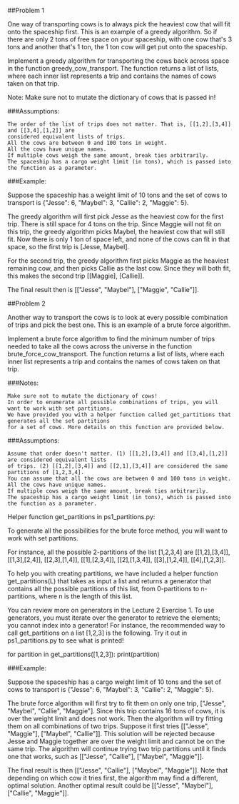 ##Problem 1

One way of transporting cows is to always pick the heaviest cow that will fit onto the spaceship
first. This is an example of a greedy algorithm. So if there are only 2 tons of free space on your
spaceship, with one cow that's 3 tons and another that's 1 ton, the 1 ton cow will get put onto
the spaceship.

Implement a greedy algorithm for transporting the cows back across space in the function greedy_cow_transport.
The function returns a list of lists, where each inner list represents a trip and contains the names of cows
taken on that trip.

Note: Make sure not to mutate the dictionary of cows that is passed in!

###Assumptions:

    The order of the list of trips does not matter. That is, [[1,2],[3,4]] and [[3,4],[1,2]] are
    considered equivalent lists of trips.
    All the cows are between 0 and 100 tons in weight.
    All the cows have unique names.
    If multiple cows weigh the same amount, break ties arbitrarily.
    The spaceship has a cargo weight limit (in tons), which is passed into the function as a parameter.

###Example:

Suppose the spaceship has a weight limit of 10 tons and the set of cows to transport is
{"Jesse": 6, "Maybel": 3, "Callie": 2, "Maggie": 5}.

The greedy algorithm will first pick Jesse as the heaviest cow for the first trip. There
is still space for 4 tons on the trip. Since Maggie will not fit on this trip, the greedy
algorithm picks Maybel, the heaviest cow that will still fit. Now there is only 1 ton of
space left, and none of the cows can fit in that space, so the first trip is [Jesse, Maybel].

For the second trip, the greedy algorithm first picks Maggie as the heaviest remaining cow,
and then picks Callie as the last cow. Since they will both fit, this makes the second trip
[[Maggie], [Callie]].

The final result then is [["Jesse", "Maybel"], ["Maggie", "Callie"]].


##Problem 2

Another way to transport the cows is to look at every possible combination of trips and pick the
best one. This is an example of a brute force algorithm.

Implement a brute force algorithm to find the minimum number of trips needed to take all the cows
across the universe in the function brute_force_cow_transport. The function returns a list of lists,
where each inner list represents a trip and contains the names of cows taken on that trip.

###Notes:

    Make sure not to mutate the dictionary of cows!
    In order to enumerate all possible combinations of trips, you will want to work with set partitions.
    We have provided you with a helper function called get_partitions that generates all the set partitions
    for a set of cows. More details on this function are provided below.

###Assumptions:

    Assume that order doesn't matter. (1) [[1,2],[3,4]] and [[3,4],[1,2]] are considered equivalent lists
    of trips. (2) [[1,2],[3,4]] and [[2,1],[3,4]] are considered the same partitions of [1,2,3,4].
    You can assume that all the cows are between 0 and 100 tons in weight.
    All the cows have unique names.
    If multiple cows weigh the same amount, break ties arbitrarily.
    The spaceship has a cargo weight limit (in tons), which is passed into the function as a parameter.

Helper function get_partitions in ps1_partitions.py:

To generate all the possibilities for the brute force method, you will want to work with set partitions.

For instance, all the possible 2-partitions of the list [1,2,3,4] are
[[1,2],[3,4]], [[1,3],[2,4]], [[2,3],[1,4]], [[1],[2,3,4]], [[2],[1,3,4]], [[3],[1,2,4]], [[4],[1,2,3]].

To help you with creating partitions, we have included a helper function get_partitions(L) that takes as
input a list and returns a generator that contains all the possible partitions of this list, from 0-partitions
to n-partitions, where n is the length of this list.

You can review more on generators in the Lecture 2 Exercise 1. To use generators, you must iterate over the
generator to retrieve the elements; you cannot index into a generator! For instance, the recommended way to
call get_partitions on a list [1,2,3] is the following. Try it out in ps1_partitions.py to see what is printed!

for partition in get_partitions([1,2,3]):
    print(partition)

###Example:

Suppose the spaceship has a cargo weight limit of 10 tons and the set of cows to transport is
{"Jesse": 6, "Maybel": 3, "Callie": 2, "Maggie": 5}.

The brute force algorithm will first try to fit them on only one trip, ["Jesse", "Maybel", "Callie", "Maggie"].
Since this trip contains 16 tons of cows, it is over the weight limit and does not work. Then the algorithm
will try fitting them on all combinations of two trips. Suppose it first tries [["Jesse", "Maggie"], ["Maybel", "Callie"]].
This solution will be rejected because Jesse and Maggie together are over the weight limit and cannot be on the
same trip. The algorithm will continue trying two trip partitions until it finds one that works, such as
[["Jesse", "Callie"], ["Maybel", "Maggie"]].

The final result is then [["Jesse", "Callie"], ["Maybel", "Maggie"]]. Note that depending on which cow it tries
first, the algorithm may find a different, optimal solution. Another optimal result could be
[["Jesse", "Maybel"],["Callie", "Maggie"]].
